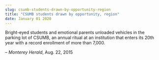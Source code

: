 ```yaml
---
slug: csumb-students-drawn-by-opportunity-region
title: "CSUMB students drawn by opportunity, region"
date: January 01 2020
---
```


 
<p>
  Bright&#45;eyed students and emotional parents unloaded vehicles in the
  parking lot of CSUMB, an annual ritual at an institution that enters its 20th
  year with a record enrollment of more than 7,000.
</p>
<p>– <em>Monterey Herald</em>, Aug. 22, 2015</p>
 
